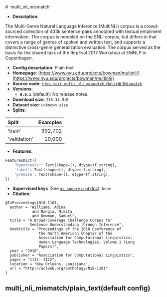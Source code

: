 <div itemscope itemtype="http://schema.org/Dataset">
  <div itemscope itemprop="includedInDataCatalog" itemtype="http://schema.org/DataCatalog">
    <meta itemprop="name" content="TensorFlow Datasets" />
  </div>
  <meta itemprop="name" content="multi_nli_mismatch" />
  <meta itemprop="description" content="The Multi-Genre Natural Language Inference (MultiNLI) corpus is a&#10;crowd-sourced collection of 433k sentence pairs annotated with textual&#10;entailment information. The corpus is modeled on the SNLI corpus, but differs in&#10;that covers a range of genres of spoken and written text, and supports a&#10;distinctive cross-genre generalization evaluation. The corpus served as the&#10;basis for the shared task of the RepEval 2017 Workshop at EMNLP in Copenhagen.&#10;&#10;&#10;To use this dataset:&#10;&#10;```python&#10;import tensorflow_datasets as tfds&#10;&#10;ds = tfds.load(&#x27;multi_nli_mismatch&#x27;, split=&#x27;train&#x27;)&#10;for ex in ds.take(4):&#10;  print(ex)&#10;```&#10;&#10;See [the guide](https://www.tensorflow.org/datasets/overview) for more&#10;informations on [tensorflow_datasets](https://www.tensorflow.org/datasets).&#10;&#10;" />
  <meta itemprop="url" content="https://www.tensorflow.org/datasets/catalog/multi_nli_mismatch" />
  <meta itemprop="sameAs" content="https://www.nyu.edu/projects/bowman/multinli/" />
  <meta itemprop="citation" content="@InProceedings{N18-1101,&#10;  author = &quot;Williams, Adina&#10;            and Nangia, Nikita&#10;            and Bowman, Samuel&quot;,&#10;  title = &quot;A Broad-Coverage Challenge Corpus for&#10;           Sentence Understanding through Inference&quot;,&#10;  booktitle = &quot;Proceedings of the 2018 Conference of&#10;               the North American Chapter of the&#10;               Association for Computational Linguistics:&#10;               Human Language Technologies, Volume 1 (Long&#10;               Papers)&quot;,&#10;  year = &quot;2018&quot;,&#10;  publisher = &quot;Association for Computational Linguistics&quot;,&#10;  pages = &quot;1112--1122&quot;,&#10;  location = &quot;New Orleans, Louisiana&quot;,&#10;  url = &quot;http://aclweb.org/anthology/N18-1101&quot;&#10;}&#10;" />
</div>
# `multi_nli_mismatch`

*   **Description**:

The Multi-Genre Natural Language Inference (MultiNLI) corpus is a crowd-sourced
collection of 433k sentence pairs annotated with textual entailment information.
The corpus is modeled on the SNLI corpus, but differs in that covers a range of
genres of spoken and written text, and supports a distinctive cross-genre
generalization evaluation. The corpus served as the basis for the shared task of
the RepEval 2017 Workshop at EMNLP in Copenhagen.

*   **Config description**: Plain text
*   **Homepage**:
    [https://www.nyu.edu/projects/bowman/multinli/](https://www.nyu.edu/projects/bowman/multinli/)
*   **Source code**:
    [`tfds.text.multi_nli_mismatch.MultiNLIMismatch`](https://github.com/tensorflow/datasets/tree/master/tensorflow_datasets/text/multi_nli_mismatch.py)
*   **Versions**:
    *   **`0.0.1`** (default): No release notes.
*   **Download size**: `216.34 MiB`
*   **Dataset size**: `Unknown size`
*   **Splits**:

Split        | Examples
:----------- | -------:
'train'      | 392,702
'validation' | 10,000

*   **Features**:

```python
FeaturesDict({
    'hypothesis': Text(shape=(), dtype=tf.string),
    'label': Text(shape=(), dtype=tf.string),
    'premise': Text(shape=(), dtype=tf.string),
})
```

*   **Supervised keys** (See
    [`as_supervised` doc](https://www.tensorflow.org/datasets/api_docs/python/tfds/load)):
    `None`
*   **Citation**:

```
@InProceedings{N18-1101,
  author = "Williams, Adina
            and Nangia, Nikita
            and Bowman, Samuel",
  title = "A Broad-Coverage Challenge Corpus for
           Sentence Understanding through Inference",
  booktitle = "Proceedings of the 2018 Conference of
               the North American Chapter of the
               Association for Computational Linguistics:
               Human Language Technologies, Volume 1 (Long
               Papers)",
  year = "2018",
  publisher = "Association for Computational Linguistics",
  pages = "1112--1122",
  location = "New Orleans, Louisiana",
  url = "http://aclweb.org/anthology/N18-1101"
}
```

## multi_nli_mismatch/plain_text(default config)
